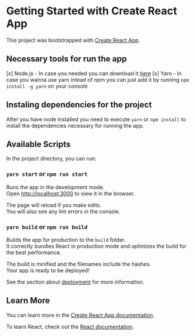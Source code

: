 # Getting Started with Create React App

This project was bootstrapped with [Create React App](https://github.com/facebook/create-react-app).

## Necessary tools for run the app

[x] Node.js - In case you needed you can download it [here](https://nodejs.org/en/)
[x] Yarn - In case you wanna use yarn intead of npm you can just add it by running `npm install -g yarn` on your console

## Instaling dependencies for the project

After you have node installed you need to execute `yarn` or `npm install` to install the dependencies necessary for running the app.

## Available Scripts

In the project directory, you can run:

### `yarn start` or `npm run start`

Runs the app in the development mode.\
Open [http://localhost:3000](http://localhost:3000) to view it in the browser.

The page will reload if you make edits.\
You will also see any lint errors in the console.

### `yarn build` or `npm run build`

Builds the app for production to the `build` folder.\
It correctly bundles React in production mode and optimizes the build for the best performance.

The build is minified and the filenames include the hashes.\
Your app is ready to be deployed!

See the section about [deployment](https://facebook.github.io/create-react-app/docs/deployment) for more information.

## Learn More

You can learn more in the [Create React App documentation](https://facebook.github.io/create-react-app/docs/getting-started).

To learn React, check out the [React documentation](https://reactjs.org/).
